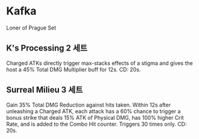 # Kafka

Loner of Prague Set

## K's Processing 2 세트

Charged ATKs directly trigger max-stacks effects of a stigma and gives the host a 45% Total DMG Multiplier buff for 12s. CD: 20s.

## Surreal Milieu 3 세트

Gain 35% Total DMG Reduction against hits taken. Within 12s after unleashing a Charged ATK, each attack has a 60% chance to trigger a bonus strike that deals 15% ATK of Physical DMG, has 100% higher Crit Rate, and is added to the Combo Hit counter. Triggers 30 times only. CD: 20s.
